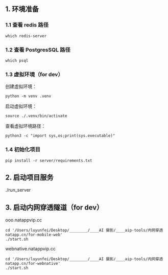 
## 1. 环境准备

### 1.1 查看 redis 路径
```
which redis-server
```

### 1.2 查看 PostgresSQL 路径

```
which psql
```


### 1.3 虚拟环境（for dev）

创建虚拟环境：
```
python -m venv .venv
```

启动虚拟环境：
```
source ./.venv/bin/activate
```

查看虚拟环境路径：
```
python3 -c "import sys,os;print(sys.executable)"
```


### 1.4 初始化项目

```
pip install -r server/requirements.txt
```



## 2. 启动项目服务

./run_server



## 3. 启动内网穿透隧道（for dev）

ooo.natappvip.cc
```
cd '/Users/luyunfei/Desktop/________/____AI 摄影/____aip-tools/内网穿透 natapp.cn/for-mobile-web'
./start.sh
```

webnative.natappvip.cc
```
cd '/Users/luyunfei/Desktop/________/____AI 摄影/____aip-tools/内网穿透 natapp.cn/for-webnative'
./start.sh
```

